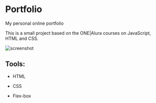 # Portfolio
My personal online portfolio

This is a small project based on the ONE|Alura courses on JavaScript, HTML and CSS. 

![screenshot](https://github.com/rafaeluchacampos/portfolio/assets/144175928/3b0a1d28-3847-43f3-a5dd-2356d8edcd5d)

## Tools:

* HTML

* CSS

* Flex-box
